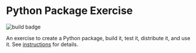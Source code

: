 # Python Package Exercise

![build badge](https://github.com/software-students-spring2025/3-python-package-jeff-bezos/actions/workflows/build.yml/badge.svg?event=pull_request)

An exercise to create a Python package, build it, test it, distribute it, and use it. See [instructions](./instructions.md) for details.
